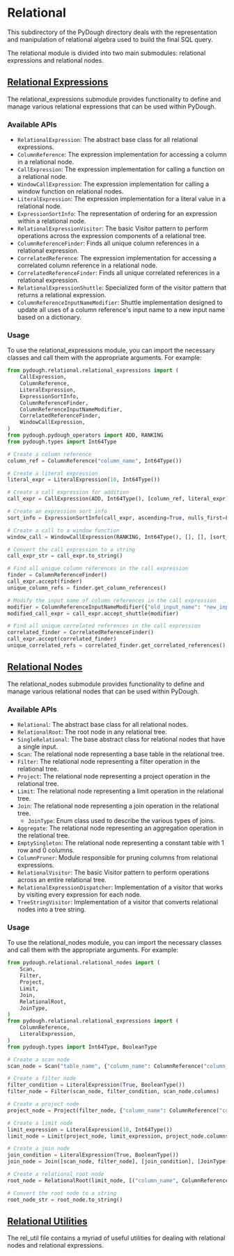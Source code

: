 # Relational

This subdirectory of the PyDough directory deals with the representation and manipulation of relational algebra used to build the final SQL query.

The relational module is divided into two main submodules: relational expressions and relational nodes.

## [Relational Expressions](relational_expressions/README.md)

The relational_expressions submodule provides functionality to define and manage various relational expressions that can be used within PyDough.

### Available APIs

- `RelationalExpression`: The abstract base class for all relational expressions.
- `ColumnReference`: The expression implementation for accessing a column in a relational node.
- `CallExpression`: The expression implementation for calling a function on a relational node.
- `WindowCallExpression`: The expression implementation for calling a window function on relational nodes.
- `LiteralExpression`: The expression implementation for a literal value in a relational node.
- `ExpressionSortInfo`: The representation of ordering for an expression within a relational node.
- `RelationalExpressionVisitor`: The basic Visitor pattern to perform operations across the expression components of a relational tree.
- `ColumnReferenceFinder`: Finds all unique column references in a relational expression.
- `CorrelatedReference`: The expression implementation for accessing a correlated column reference in a relational node.
- `CorrelatedReferenceFinder`: Finds all unique correlated references in a relational expression.
- `RelationalExpressionShuttle`: Specialized form of the visitor pattern that returns a relational expression.
- `ColumnReferenceInputNameModifier`: Shuttle implementation designed to update all uses of a column reference's input name to a new input name based on a dictionary.

### Usage

To use the relational_expressions module, you can import the necessary classes and call them with the appropriate arguments. For example:

```python
from pydough.relational.relational_expressions import (
    CallExpression,
    ColumnReference,
    LiteralExpression,
    ExpressionSortInfo,
    ColumnReferenceFinder,
    ColumnReferenceInputNameModifier,
    CorrelatedReferenceFinder,
    WindowCallExpression,
)
from pydough.pydough_operators import ADD, RANKING
from pydough.types import Int64Type

# Create a column reference
column_ref = ColumnReference("column_name", Int64Type())

# Create a literal expression
literal_expr = LiteralExpression(10, Int64Type())

# Create a call expression for addition
call_expr = CallExpression(ADD, Int64Type(), [column_ref, literal_expr])

# Create an expression sort info
sort_info = ExpressionSortInfo(call_expr, ascending=True, nulls_first=False)

# Create a call to a window function
window_call = WindowCallExpression(RANKING, Int64Type(), [], [], [sort_info], {})

# Convert the call expression to a string
call_expr_str = call_expr.to_string()

# Find all unique column references in the call expression
finder = ColumnReferenceFinder()
call_expr.accept(finder)
unique_column_refs = finder.get_column_references()

# Modify the input name of column references in the call expression
modifier = ColumnReferenceInputNameModifier({"old_input_name": "new_input_name"})
modified_call_expr = call_expr.accept_shuttle(modifier)

# Find all unique correlated references in the call expression
correlated_finder = CorrelatedReferenceFinder()
call_expr.accept(correlated_finder)
unique_correlated_refs = correlated_finder.get_correlated_references()
```

## [Relational Nodes](relational_nodes/README.md)

The relational_nodes submodule provides functionality to define and manage various relational nodes that can be used within PyDough.

### Available APIs

- `Relational`: The abstract base class for all relational nodes.
- `RelationalRoot`: The root node in any relational tree.
- `SingleRelational`: The base abstract class for relational nodes that have a single input.
- `Scan`: The relational node representing a base table in the relational tree.
- `Filter`: The relational node representing a filter operation in the relational tree.
- `Project`: The relational node representing a project operation in the relational tree.
- `Limit`: The relational node representing a limit operation in the relational tree.
- `Join`: The relational node representing a join operation in the relational tree.
    - `JoinType`: Enum class used to describe the various types of joins.
- `Aggregate`: The relational node representing an aggregation operation in the relational tree.
- `EmptySingleton`: The relational node representing a constant table with 1 row and 0 columns.
- `ColumnPruner`: Module responsible for pruning columns from relational expressions.
- `RelationalVisitor`: The basic Visitor pattern to perform operations across an entire relational tree.
- `RelationalExpressionDispatcher`: Implementation of a visitor that works by visiting every expression for each node.
- `TreeStringVisitor`: Implementation of a visitor that converts relational nodes into a tree string.

### Usage

To use the relational_nodes module, you can import the necessary classes and call them with the appropriate arguments. For example:

```python
from pydough.relational.relational_nodes import (
    Scan,
    Filter,
    Project,
    Limit,
    Join,
    RelationalRoot,
    JoinType,
)
from pydough.relational.relational_expressions import (
    ColumnReference,
    LiteralExpression,
)
from pydough.types import Int64Type, BooleanType

# Create a scan node
scan_node = Scan("table_name", {"column_name": ColumnReference("column_name", Int64Type())})

# Create a filter node
filter_condition = LiteralExpression(True, BooleanType())
filter_node = Filter(scan_node, filter_condition, scan_node.columns)

# Create a project node
project_node = Project(filter_node, {"column_name": ColumnReference("column_name", Int64Type())})

# Create a limit node
limit_expression = LiteralExpression(10, Int64Type())
limit_node = Limit(project_node, limit_expression, project_node.columns)

# Create a join node
join_condition = LiteralExpression(True, BooleanType())
join_node = Join([scan_node, filter_node], [join_condition], [JoinType.INNER], scan_node.columns)

# Create a relational root node
root_node = RelationalRoot(limit_node, [("column_name", ColumnReference("column_name", Int64Type()))])

# Convert the root node to a string
root_node_str = root_node.to_string()
```

## [Relational Utilities](rel_util.py)

The rel_util file contains a myriad of useful utilities for dealing with relational nodes and relational expressions.
